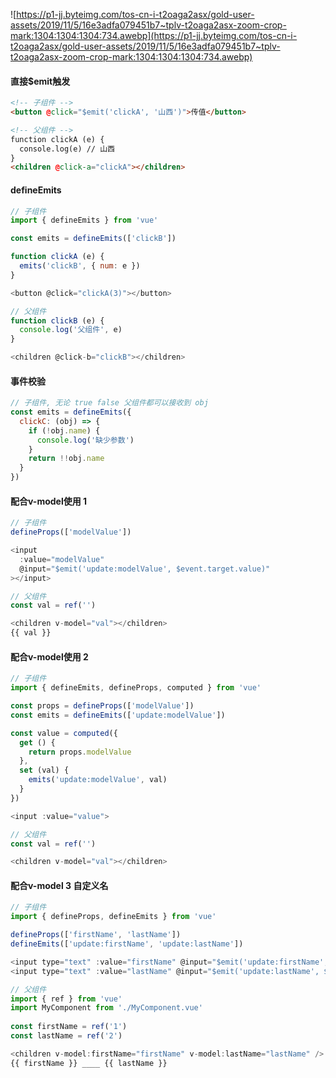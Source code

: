![https://p1-jj.byteimg.com/tos-cn-i-t2oaga2asx/gold-user-assets/2019/11/5/16e3adfa079451b7~tplv-t2oaga2asx-zoom-crop-mark:1304:1304:1304:734.awebp](https://p1-jj.byteimg.com/tos-cn-i-t2oaga2asx/gold-user-assets/2019/11/5/16e3adfa079451b7~tplv-t2oaga2asx-zoom-crop-mark:1304:1304:1304:734.awebp)

#### 直接$emit触发

```html
<!-- 子组件 -->
<button @click="$emit('clickA', '山西')">传值</button>

<!-- 父组件 -->
function clickA (e) {
  console.log(e) // 山西
}
<children @click-a="clickA"></children>
```

#### defineEmits

```js
// 子组件
import { defineEmits } from 'vue'

const emits = defineEmits(['clickB'])

function clickA (e) {
  emits('clickB', { num: e })
}

<button @click="clickA(3)"></button>
```
```js
// 父组件
function clickB (e) {
  console.log('父组件', e)
}

<children @click-b="clickB"></children>
```

#### 事件校验

```js
// 子组件, 无论 true false 父组件都可以接收到 obj
const emits = defineEmits({
  clickC: (obj) => {
    if (!obj.name) {
      console.log('缺少参数')
    }
    return !!obj.name
  }
})
```

#### 配合v-model使用 1

```js
// 子组件
defineProps(['modelValue'])

<input
  :value="modelValue"
  @input="$emit('update:modelValue', $event.target.value)"
></input>
```

```js
// 父组件
const val = ref('')

<children v-model="val"></children>
{{ val }}
```

#### 配合v-model使用 2

```js
// 子组件
import { defineEmits, defineProps, computed } from 'vue'

const props = defineProps(['modelValue'])
const emits = defineEmits(['update:modelValue'])

const value = computed({
  get () {
    return props.modelValue
  },
  set (val) {
    emits('update:modelValue', val)
  }
})

<input :value="value">
```
```js
// 父组件
const val = ref('')

<children v-model="val"></children>
```

#### 配合v-model 3 自定义名

```js
// 子组件
import { defineProps, defineEmits } from 'vue'

defineProps(['firstName', 'lastName'])
defineEmits(['update:firstName', 'update:lastName'])

<input type="text" :value="firstName" @input="$emit('update:firstName', $event.target.value)" />
<input type="text" :value="lastName" @input="$emit('update:lastName', $event.target.value)" />
```
```js
// 父组件
import { ref } from 'vue'
import MyComponent from './MyComponent.vue'
  
const firstName = ref('1')
const lastName = ref('2')

<children v-model:firstName="firstName" v-model:lastName="lastName" />
{{ firstName }} ____ {{ lastName }}
```